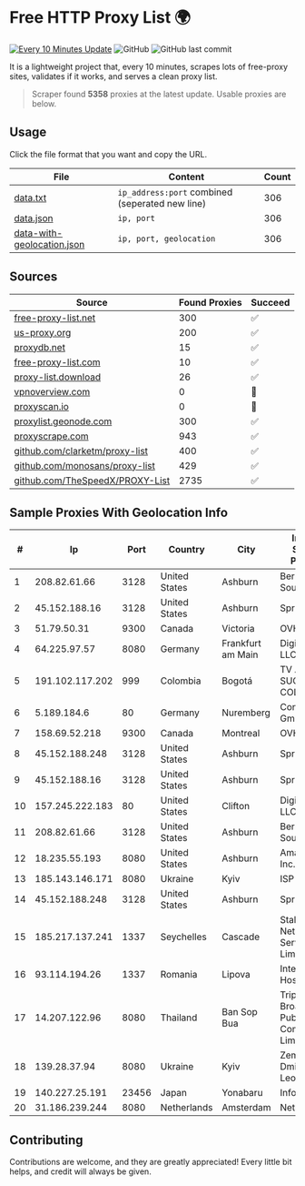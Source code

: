 
# Free HTTP Proxy List 🌍

[![Every 10 Minutes Update](https://github.com/mertguvencli/http-proxy-list/actions/workflows/main.yml/badge.svg?branch=main)](https://github.com/mertguvencli/http-proxy-list/actions/workflows/main.yml)
![GitHub](https://img.shields.io/github/license/mertguvencli/http-proxy-list)
![GitHub last commit](https://img.shields.io/github/last-commit/mertguvencli/http-proxy-list)

It is a lightweight project that, every 10 minutes, scrapes lots of free-proxy sites, validates if it works, and serves a clean proxy list.


> Scraper found **5358** proxies at the latest update. Usable proxies are below.

## Usage

Click the file format that you want and copy the URL.


|File|Content|Count|
|----|-------|-----|
|[data.txt](https://raw.githubusercontent.com/mertguvencli/http-proxy-list/main/proxy-list/data.txt)|`ip_address:port` combined (seperated new line)|306|
|[data.json](https://raw.githubusercontent.com/mertguvencli/http-proxy-list/main/proxy-list/data.json)|`ip, port`|306|
|[data-with-geolocation.json](https://raw.githubusercontent.com/mertguvencli/http-proxy-list/main/proxy-list/data-with-geolocation.json)|`ip, port, geolocation`|306|

## Sources

|Source|Found Proxies|Succeed|
|------|-------------|-------|
|[free-proxy-list.net](https://free-proxy-list.net)|300|✅|
|[us-proxy.org](https://www.us-proxy.org)|200|✅|
|[proxydb.net](http://proxydb.net)|15|✅|
|[free-proxy-list.com](https://free-proxy-list.com/?page=&port=&type%5B%5D=http&type%5B%5D=https&up_time=0&search=Search)|10|✅|
|[proxy-list.download](https://www.proxy-list.download/HTTP)|26|✅|
|[vpnoverview.com](https://vpnoverview.com/privacy/anonymous-browsing/free-proxy-servers)|0|🚫|
|[proxyscan.io](https://www.proxyscan.io)|0|🚫|
|[proxylist.geonode.com](https://proxylist.geonode.com/api/proxy-list?limit=300&page=1&sort_by=lastChecked&sort_type=desc&protocols=http,https)|300|✅|
|[proxyscrape.com](https://api.proxyscrape.com/v2/?request=displayproxies&protocol=http&timeout=10000&country=all&ssl=all&anonymity=all)|943|✅|
|[github.com/clarketm/proxy-list](https://raw.githubusercontent.com/clarketm/proxy-list/master/proxy-list-raw.txt)|400|✅|
|[github.com/monosans/proxy-list](https://raw.githubusercontent.com/monosans/proxy-list/main/proxies/http.txt)|429|✅|
|[github.com/TheSpeedX/PROXY-List](https://raw.githubusercontent.com/TheSpeedX/PROXY-List/master/http.txt)|2735|✅|


## Sample Proxies With Geolocation Info

|#|Ip|Port|Country|City|Internet Service Provider|
|-|--|----|-------|----|-------------------------|
|1|208.82.61.66|3128|United States|Ashburn|Bernardi Sounds|
|2|45.152.188.16|3128|United States|Ashburn|Sprint|
|3|51.79.50.31|9300|Canada|Victoria|OVH SAS|
|4|64.225.97.57|8080|Germany|Frankfurt am Main|DigitalOcean, LLC|
|5|191.102.117.202|999|Colombia|Bogotá|TV AZTECA SUCURSAL COLOMBIA|
|6|5.189.184.6|80|Germany|Nuremberg|Contabo GmbH|
|7|158.69.52.218|9300|Canada|Montreal|OVH SAS|
|8|45.152.188.248|3128|United States|Ashburn|Sprint|
|9|45.152.188.16|3128|United States|Ashburn|Sprint|
|10|157.245.222.183|80|United States|Clifton|DigitalOcean, LLC|
|11|208.82.61.66|3128|United States|Ashburn|Bernardi Sounds|
|12|18.235.55.193|8080|United States|Ashburn|Amazon.com, Inc.|
|13|185.143.146.171|8080|Ukraine|Kyiv|ISP UTELS|
|14|45.152.188.248|3128|United States|Ashburn|Sprint|
|15|185.217.137.241|1337|Seychelles|Cascade|Stallion Network Services Limited|
|16|93.114.194.26|1337|Romania|Lipova|Interkvm Host SRL|
|17|14.207.122.96|8080|Thailand|Ban Sop Bua|Triple T Broadband Public Company Limited|
|18|139.28.37.94|8080|Ukraine|Kyiv|Zemlyaniy Dmitro Leonidovich|
|19|140.227.25.191|23456|Japan|Yonabaru|InfoSphere|
|20|31.186.239.244|8080|Netherlands|Amsterdam|NetSkope Inc|



## Contributing

Contributions are welcome, and they are greatly appreciated! Every
little bit helps, and credit will always be given.

